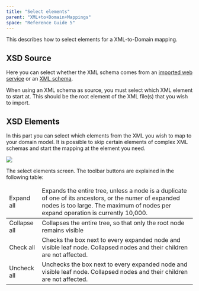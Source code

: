 ```yaml
---
title: "Select elements"
parent: "XML+to+Domain+Mappings"
space: "Reference Guide 5"
---
```



This describes how to select elements for a XML-to-Domain mapping.

## XSD Source

Here you can select whether the XML schema comes from an [imported web service](Consumed+Web+Services) or an [XML schema](XML+Schemas).

When using an XML schema as source, you must select which XML element to start at. This should be the root element of the XML file(s) that you wish to import.

## XSD Elements

In this part you can select which elements from the XML you wish to map to your domain model. It is possible to skip certain elements of complex XML schemas and start the mapping at the element you need.

![](attachments/4522012/13402116.png)

The select elements screen. The toolbar buttons are explained in the following table:

<table><thead><tr><td class="confluenceTd">Expand all</td><td class="confluenceTd">Expands the entire tree, unless a node is a duplicate of one of its ancestors, or the numer of expanded nodes is too large. The maximum of nodes per expand operation is currently 10,000.</td></tr></thead><tbody><tr><td class="confluenceTd">Collapse all</td><td class="confluenceTd">Collapses the entire tree, so that only the root node remains visible</td></tr><tr><td class="confluenceTd">Check all</td><td class="confluenceTd">Checks the box next to every expanded node and visible leaf node. Collapsed nodes and their children are not affected.</td></tr><tr><td class="confluenceTd">Uncheck all</td><td class="confluenceTd">Unchecks the box next to every expanded node and visible leaf node. Collapsed nodes and their children are not affected.</td></tr></tbody></table>
